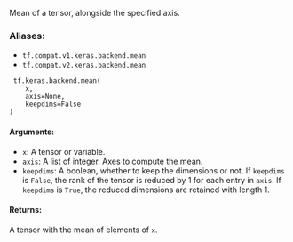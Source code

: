 Mean of a tensor, alongside the specified axis.
### Aliases:
- `tf.compat.v1.keras.backend.mean`
- `tf.compat.v2.keras.backend.mean`

```
 tf.keras.backend.mean(
    x,
    axis=None,
    keepdims=False
)
```
#### Arguments:
- `x`: A tensor or variable.
- `axis`: A list of integer. Axes to compute the mean.
- `keepdims`: A boolean, whether to keep the dimensions or not. If `keepdims` is `False`, the rank of the tensor is reduced by 1 for each entry in `axis`. If `keepdims` is `True`, the reduced dimensions are retained with length 1.
#### Returns:
A tensor with the mean of elements of `x`.
